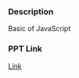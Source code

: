 ### Description

Basic of JavaScript

### PPT Link
[Link](https://docs.google.com/presentation/d/1bGqPfe4y7DvXFOcIFMtjM65TYaA6UDVUBvpniG7wmNQ/edit?usp=sharing)